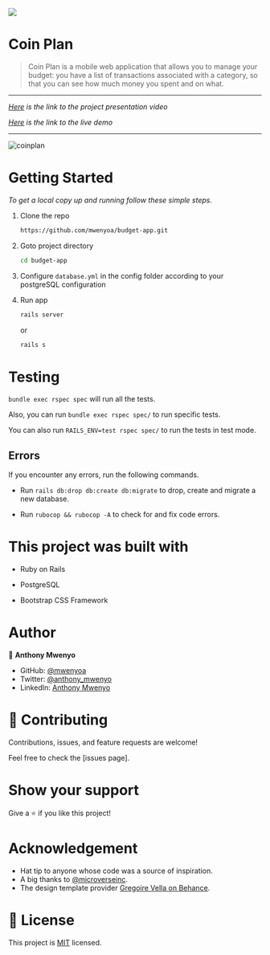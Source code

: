 ![](https://img.shields.io/badge/Microverse-blueviolet)

# Coin Plan
> Coin Plan is a mobile web application that allows you to manage your budget: you have a list of transactions associated with a category, so that you can see how much money you spent and on what.
----
_[Here](https://www.loom.com/share/bbe5adcebf0b4f5aaa44be4fbffb9f4c) is the link to the project presentation video_

_[Here](https://enigmatic-bayou-80296.herokuapp.com/) is the link to the live demo_

---
  ![coinplan](https://user-images.githubusercontent.com/28694196/189395862-c3ae8bda-5b08-4fa2-9702-4874a6d1ee40.png)


# Getting Started






_To get a local copy up and running follow these simple steps._

1. Clone the repo
   ```sh
   https://github.com/mwenyoa/budget-app.git
   ```
2. Goto project directory
   ```sh
   cd budget-app
   ```

3. Configure `database.yml` in the config folder according to your postgreSQL configuration
4. Run app
   ```sh
   rails server
   ```
   or
   ```sh
   rails s
   ```


# Testing

`bundle exec rspec spec` will run all the tests.

Also, you can run `bundle exec rspec spec/` to run specific tests.

You can also run `RAILS_ENV=test rspec spec/` to run the tests in test mode.

## Errors

If you encounter any errors, run the following commands.

- Run `rails db:drop db:create db:migrate` to drop, create and migrate a new database.

- Run `rubocop && rubocop -A` to check for and fix code errors.

# This project was built with

- Ruby on Rails

- PostgreSQL

- Bootstrap CSS Framework

# Author

👤 **Anthony Mwenyo**

- GitHub: [@mwenyoa](https://github.com/mwenyoa)
- Twitter: [@anthony_mwenyo](https://twitter.com/phayte_p)
- LinkedIn: [Anthony Mwenyo](https://linkedin.com/in/anthony-mwenyo)

# 🤝 Contributing

Contributions, issues, and feature requests are welcome!

Feel free to check the [issues page].

# Show your support

Give a ⭐️ if you like this project!

# Acknowledgement

- Hat tip to anyone whose code was a source of inspiration.
- A big thanks to [@microverseinc](https://github.com/microverseinc).
- The design template provider [Gregoire Vella on Behance](https://www.behance.net/gregoirevella).

# 📝 License

This project is [MIT](./MIT.md) licensed.
